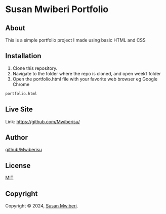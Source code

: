 # Susan Mwiberi Portfolio

## About
This is a simple portfolio project I made using basic HTML and CSS

## Installation
1. Clone this repository.
2. Navigate to the folder where the repo is cloned, and open week1 folder
3. Open the portfolio.html file with your favorite web browser eg Google Chrome

```bash
portfolio.html
```

## Live Site
Link: https://github.com/Mwiberisu/

## Author
[github/Mwiberisu](https://github.com/Mwiberisu)

## License
[MIT](https://choosealicense.com/licenses/mit/)

## Copyright
Copyright © 2024, [Susan Mwiberi](https://github.com/Mwiberisu).
